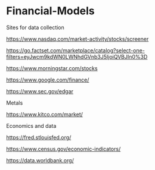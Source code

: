 # Financial-Models

Sites for data collection

https://www.nasdaq.com/market-activity/stocks/screener

https://go.factset.com/marketplace/catalog?select-one-filters=eyJwcm9kdWN0LWNhdGVnb3J5IjoiQVBJIn0%3D

https://www.morningstar.com/stocks

https://www.google.com/finance/

https://www.sec.gov/edgar

Metals

https://www.kitco.com/market/

Economics and data

https://fred.stlouisfed.org/

https://www.census.gov/economic-indicators/

https://data.worldbank.org/

